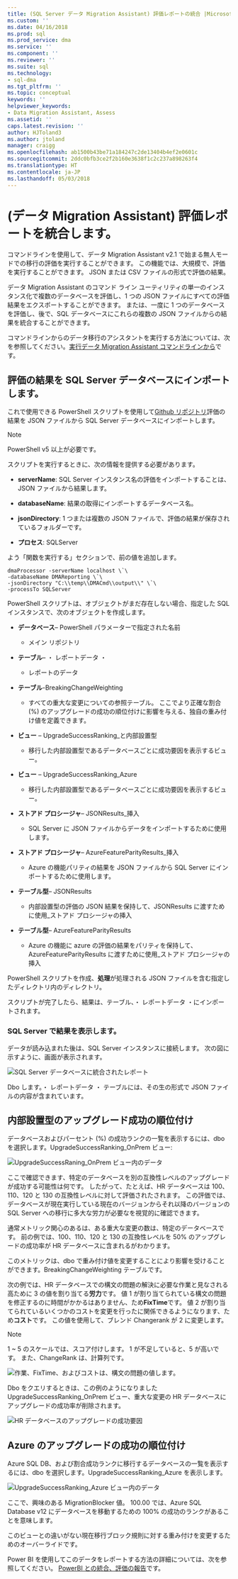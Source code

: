 ```yaml
---
title: (SQL Server データ Migration Assistant) 評価レポートの統合 |Microsoft ドキュメント
ms.custom: ''
ms.date: 04/16/2018
ms.prod: sql
ms.prod_service: dma
ms.service: ''
ms.component: ''
ms.reviewer: ''
ms.suite: sql
ms.technology:
- sql-dma
ms.tgt_pltfrm: ''
ms.topic: conceptual
keywords: ''
helpviewer_keywords:
- Data Migration Assistant, Assess
ms.assetid: ''
caps.latest.revision: ''
author: HJToland3
ms.author: jtoland
manager: craigg
ms.openlocfilehash: ab1500b43be71a184247c2de13404b4ef2e0601c
ms.sourcegitcommit: 2ddc0bfb3ce2f2b160e3638f1c2c237a898263f4
ms.translationtype: HT
ms.contentlocale: ja-JP
ms.lasthandoff: 05/03/2018
---
```

# <a name="consolidate-assessment-reports-data-migration-assistant"></a>(データ Migration Assistant) 評価レポートを統合します。

コマンドラインを使用して、データ Migration Assistant v2.1 で始まる無人モードでの移行の評価を実行することができます。 この機能では、大規模で、評価を実行することができます。 JSON または CSV ファイルの形式で評価の結果。

データ Migration Assistant のコマンド ライン ユーティリティの単一のインスタンス化で複数のデータベースを評価し、1 つの JSON ファイルにすべての評価結果をエクスポートすることができます。 または、一度に 1 つのデータベースを評価し、後で、SQL データベースにこれらの複数の JSON ファイルからの結果を統合することができます。

コマンドラインからのデータ移行のアシスタントを実行する方法については、次を参照してください。[実行データ Migration Assistant コマンドラインから](../dma/dma-commandline.md)です。 


## <a name="import-assessment-results-into-a-sql-server-database"></a>評価の結果を SQL Server データベースにインポートします。

これで使用できる PowerShell スクリプトを使用して[Github リポジトリ](https://github.com/Microsoft/sql-server-samples/tree/master/samples/features/data-migration-assistant)評価の結果を JSON ファイルから SQL Server データベースにインポートします。

> [!NOTE]
> PowerShell v5 以上が必要です。

スクリプトを実行するときに、次の情報を提供する必要があります。 

- **serverName**: SQL Server インスタンス名の評価をインポートすることは、JSON ファイルから結果します。

- **databaseName**: 結果の取得にインポートするデータベース名。

- **jsonDirectory**: 1 つまたは複数の JSON ファイルで、評価の結果が保存されているフォルダーです。

- **プロセス**: SQLServer

よう「関数を実行する」セクションで、前の値を追加します。

```
dmaProcessor -serverName localhost \`\
-databaseName DMAReporting \`\
-jsonDirectory "C:\\temp\\DMACmd\\output\\" \`\
-processTo SQLServer
```

PowerShell スクリプトは、オブジェクトがまだ存在しない場合、指定した SQL インスタンスで、次のオブジェクトを作成します。

- **データベース**– PowerShell パラメーターで指定された名前

  - メイン リポジトリ

- **テーブル**– ・ レポートデータ ・

  - レポートのデータ

- **テーブル**-BreakingChangeWeighting

  - すべての重大な変更についての参照テーブル。 ここでより正確な割合 (%) のアップグレードの成功の順位付けに影響を与える、独自の重み付け値を定義できます。

- **ビュー** – UpgradeSuccessRanking\_と内部設置型

  - 移行した内部設置型であるデータベースごとに成功要因を表示するビュー。

- **ビュー** – UpgradeSuccessRanking\_Azure

  - 移行した内部設置型であるデータベースごとに成功要因を表示するビュー。

- **ストアド プロシージャ**– JSONResults\_挿入

  - SQL Server に JSON ファイルからデータをインポートするために使用します。

- **ストアド プロシージャ**– AzureFeatureParityResults\_挿入

  - Azure の機能パリティの結果を JSON ファイルから SQL Server にインポートするために使用します。

- **テーブル型**– JSONResults

  - 内部設置型の評価の JSON 結果を保持して、JSONResults に渡すために使用\_ストアド プロシージャの挿入

- **テーブル型**– AzureFeatureParityResults

  - Azure の機能に azure の評価の結果をパリティを保持して、AzureFeatureParityResults に渡すために使用\_ストアド プロシージャの挿入

PowerShell スクリプトを作成、**処理**が処理される JSON ファイルを含む指定したディレクトリ内のディレクトリ。

スクリプトが完了したら、結果は、テーブル、・ レポートデータ ・にインポートされます。

### <a name="viewing-the-results-in-sql-server"></a>SQL Server で結果を表示します。

データが読み込まれた後は、SQL Server インスタンスに接続します。 次の図に示すように、画面が表示されます。

![SQL Server データベースに統合されたレポート](../dma/media/DMAReportingDatabase.png)

Dbo します。・ レポートデータ ・ テーブルには、その生の形式で JSON ファイルの内容が含まれています。

## <a name="on-premises-upgrade-success-ranking"></a>内部設置型のアップグレード成功の順位付け

データベースおよびパーセント (%) の成功ランクの一覧を表示するには、dbo を選択します。UpgradeSuccessRanking_OnPrem ビュー:

![UpgradeSuccessRaning_OnPrem ビュー内のデータ](../dma/media/UpgradeSuccessRankingView.png)

ここで確認できます、特定のデータベースを別の互換性レベルのアップグレードが成功する可能性は何です。 したがって、たとえば、HR データベースは 100、110、120 と 130 の互換性レベルに対して評価されたされます。 この評価では、データベースが現在実行している現在のバージョンからそれ以降のバージョンの SQL Server への移行に多大な労力が必要なを視覚的に確認できます。

通常メトリック関心のあるは、ある重大な変更の数は、特定のデータベースです。 前の例では、100、110、120 と 130 の互換性レベルを 50% のアップグレードの成功率が HR データベースに含まれるがわかります。

このメトリックは、dbo で重み付け値を変更することにより影響を受けることができます。BreakingChangeWeighting テーブルです。

次の例では、HR データベースでの構文の問題の解決に必要な作業と見なされる高ために 3 の値を割り当てる**労力**です。 値 1 が割り当てられている構文の問題を修正するのに時間がかかるはありません、ため**FixTime**です。 値 2 が割り当てられているいくつかのコストを変更を行ったに関係できるようになります、ため**コスト**です。 この値を使用して、ブレンド Changerank が 2 に変更します。

> [!NOTE]
> 1 ~ 5 のスケールでは、スコア付けします。  1 が不足していると、5 が高いです。 また、ChangeRank は、計算列です。

![作業、FixTime、およびコストは、構文の問題の値します。](../dma/media/SyntaxIssueEffort.png)

Dbo をクエリするときは、この例のようになりましたUpgradeSuccessRanking_OnPrem ビュー、重大な変更の HR データベースにアップグレードの成功率が削除されます。

![HR データベースのアップグレードの成功要因](../dma/media/UpgradeSuccessFactor_HR.png)

## <a name="azure-upgrade-success-ranking"></a>Azure のアップグレードの成功の順位付け

Azure SQL DB、および割合成功ランクに移行するデータベースの一覧を表示するには、dbo を選択します。UpgradeSuccessRanking_Azure を表示します。

![UpgradeSuccessRanking_Azure ビュー内のデータ](../dma/media/UpgradeSuccessRankingView_Azure.png)

ここで、興味のある MigrationBlocker 値。 100.00 では、Azure SQL Database v12 にデータベースを移動するための 100% の成功のランクがあることを意味します。

このビューとの違いがない現在移行ブロック規則に対する重み付けを変更するためのオーバーライドです。

Power BI を使用してこのデータをレポートする方法の詳細については、次を参照してください。 [PowerBI との統合、評価の報告](../dma/dma-powerbiassesreport.md)です。
